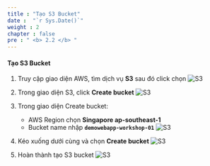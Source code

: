 ```yaml
---
title : "Tạo S3 Bucket"
date :  "`r Sys.Date()`" 
weight : 2
chapter : false
pre : " <b> 2.2 </b> "
---
```


#### Tạo S3 Bucket
1. Truy cập giao diện AWS, tìm dịch vụ **S3** sau đó click chọn
![S3](../../../images/2-2-CreateS3/01.png?width=50pc)

2. Trong giao diện S3, click **Create bucket**
![S3](../../../images/2-2-CreateS3/02.png?width=50pc)

3. Trong giao diện Create bucket:
   - AWS Region chọn **Singapore ap-southeast-1**
   - Bucket name nhập **`demowebapp-workshop-01`**
![S3](../../../images/2-2-CreateS3/03.png?width=50pc)

1. Kéo xuống dưới cùng và chọn **Create bucket**
![S3](../../../images/2-2-CreateS3/04.png?width=50pc)

5. Hoàn thành tạo S3 bucket
![S3](../../../images/2-2-CreateS3/05.png?width=50pc)